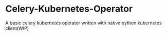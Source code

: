 # Celery-Kubernetes-Operator
A basic celery kubernetes operator written with native python kubernetes client(WIP)
